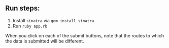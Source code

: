 ## Run steps:

1. Install `sinatra` via `gem install sinatra`
2. Run `ruby app.rb`


When you click on each of the submit buttons, note that the routes to
which the data is submitted will be different.

